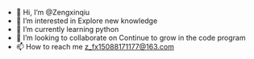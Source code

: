 - 👋 Hi, I’m @Zengxinqiu
- 👀 I’m interested in Explore new knowledge
- 🌱 I’m currently learning python
- 💞️ I’m looking to collaborate on Continue to grow in the code program
- 📫 How to reach me z_fx15088171177@163.com

<!---
Zengxinqiu/Zengxinqiu is a ✨ special ✨ repository because its `README.md` (this file) appears on your GitHub profile.
You can click the Preview link to take a look at your changes.
--->
